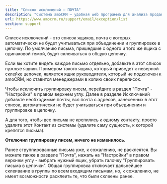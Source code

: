 ```yaml
---
title: "Список исключений — ПОЧТА"
description: "Система amoCRM – удобная web программа для анализа продаж, доступная в режиме online из любой точки мира! Подробности узнавайте по указанным на сайте телефонам в Москве."
url: https://www.amocrm.ru/support/email/exception/list
section: support
---
```


Список исключений - это список ящиков, почта с которых автоматически не будет учитываться при объединении и
группировке в цепочку. По умолчанию письма, пришедшие с одного и того же ящика с
одинаковой темой, будут склеиваться в общую цепочку.

Если вы хотите видеть каждое письмо отдельно, добавьте в этот список нужные ящики. Примером такого ящика, который
приведет к неверной склейке цепочек, является ящик руководителя, который не
подключен к amoCRM, но ставится менеджерами в копию своих переписок.

Чтобы исключить группировку писем, перейдите в раздел "Почта" - "Настройки" в правом верхнем углу. Далее в разделе
Исключений добавьте необходимые почты, вся почта с адресов, занесенных в этот
список, автоматически не будет учитываться при объединении и группировке в цепочку.

А для того, чтобы все письма не крепились к одному контакту, просто удалите этот Контакт из системы (удалите саму
сущность, к которой крепятся письма).

**Отключил группировку писем, ничего не изменилось.**

Ранее сгруппированные письма уже, к сожалению, не расклеятся. Вы можете также в разделе "Почта", нажать на "Настройки" в
правом верхнем углу - выбрать нужный ящик, убрать галочку "Группировать
письма в цепочки". Общая
группировка отключает дальнейшее склеивание в группы по всем входящим письмам, но, к сожалению, не имеет возможности
расклеить те, что были склеены ранее.